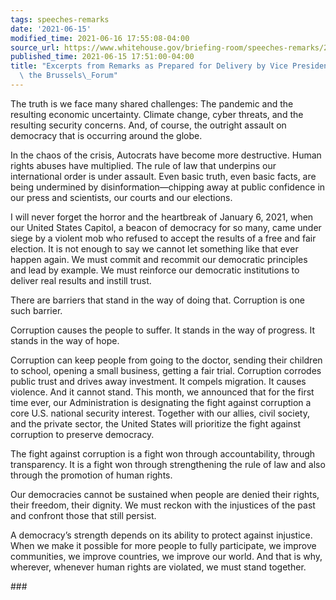 ```yaml
---
tags: speeches-remarks
date: '2021-06-15'
modified_time: 2021-06-16 17:55:08-04:00
source_url: https://www.whitehouse.gov/briefing-room/speeches-remarks/2021/06/15/excerpts-from-remarks-as-prepared-for-delivery-by-vice-president-harris-to-the-brussels-forum/
published_time: 2021-06-15 17:51:00-04:00
title: "Excerpts from Remarks as Prepared for Delivery by Vice President Harris to\
  \ the Brussels\_Forum"
---
```

 
The truth is we face many shared challenges: The pandemic and the
resulting economic uncertainty. Climate change, cyber threats, and the
resulting security concerns. And, of course, the outright assault on
democracy that is occurring around the globe.

In the chaos of the crisis, Autocrats have become more destructive.
Human rights abuses have multiplied. The rule of law that underpins our
international order is under assault. Even basic truth, even basic
facts, are being undermined by disinformation—chipping away at public
confidence in our press and scientists, our courts and our elections.

I will never forget the horror and the heartbreak of January 6, 2021,
when our United States Capitol, a beacon of democracy for so many, came
under siege by a violent mob who refused to accept the results of a free
and fair election. It is not enough to say we cannot let something like
that ever happen again. We must commit and recommit our democratic
principles and lead by example. We must reinforce our democratic
institutions to deliver real results and instill trust.

There are barriers that stand in the way of doing that. Corruption is
one such barrier.

Corruption causes the people to suffer. It stands in the way of
progress. It stands in the way of hope.

Corruption can keep people from going to the doctor, sending their
children to school, opening a small business, getting a fair trial.
Corruption corrodes public trust and drives away investment. It compels
migration. It causes violence. And it cannot stand. This month, we
announced that for the first time ever, our Administration is
designating the fight against corruption a core U.S. national security
interest. Together with our allies, civil society, and the private
sector, the United States will prioritize the fight against corruption
to preserve democracy.

The fight against corruption is a fight won through accountability,
through transparency. It is a fight won through strengthening the rule
of law and also through the promotion of human rights.

Our democracies cannot be sustained when people are denied their rights,
their freedom, their dignity. We must reckon with the injustices of the
past and confront those that still persist.

A democracy’s strength depends on its ability to protect against
injustice. When we make it possible for more people to fully
participate, we improve communities, we improve countries, we improve
our world. And that is why, wherever, whenever human rights are
violated, we must stand together.

\###
